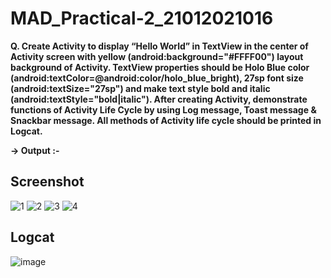 # MAD_Practical-2_21012021016

**Q. Create Activity to display “Hello World” in TextView in the center of Activity screen with yellow (android:background="#FFFF00") layout background of Activity. TextView properties should be Holo Blue color (android:textColor=@android:color/holo_blue_bright), 27sp font size (android:textSize="27sp") and make text style bold and italic (android:textStyle="bold|italic"). After creating Activity, demonstrate functions of Activity Life Cycle by using Log message, Toast message & Snackbar message. All methods of Activity life cycle should be printed in Logcat.**

**-> Output :-**

<h2>Screenshot</h2>

![1](https://github.com/DarshilChodvadiya193/MAD_Practical-2_21012021016/assets/98377643/3e539155-c854-4a05-91c6-e05b94254339)
![2](https://github.com/DarshilChodvadiya193/MAD_Practical-2_21012021016/assets/98377643/2389dde7-4db1-4dbe-86ae-8fe26ee5a4ea)
![3](https://github.com/DarshilChodvadiya193/MAD_Practical-2_21012021016/assets/98377643/8ef8d90e-08a6-41d1-8fa1-9d4e0d104aed)
![4](https://github.com/DarshilChodvadiya193/MAD_Practical-2_21012021016/assets/98377643/105c8caa-d138-48ff-8e79-af6179db913c)

<h2>Logcat</h2>

![image](https://github.com/DarshilChodvadiya193/MAD_Practical-2_21012021016/assets/98377643/dde049d1-4b94-4e86-993f-7ded89982307)
